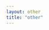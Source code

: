 ```yaml
---
layout: other
title: "other"
---
```





<!-- 
{% assign n = site.posts | size %}
{% assign posts = site.posts | sample: n %}
{% for post in posts %}
    * {{ post.title }}
{% endfor %} -->